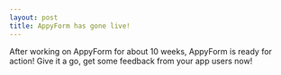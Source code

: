 ```yaml
---
layout: post
title: AppyForm has gone live!
---
```


After working on AppyForm for about 10 weeks, AppyForm is ready for action! Give it a go, get some feedback from your
app users now! 

<!-- ![_config.yml]({{ site.baseurl }}/images/config.png) -->

